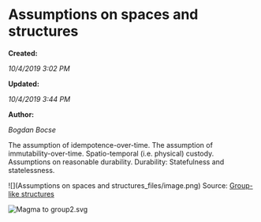 Assumptions on spaces and structures
====================================

**Created:**

_10/4/2019 3:02 PM_

**Updated:**

_10/4/2019 3:44 PM_

**Author:**

_Bogdan Bocse_

  

The assumption of idempotence-over-time.
The assumption of immutability-over-time.
Spatio-temporal (i.e. physical) custody.
Assumptions on reasonable durability.
Durability: Statefulness and statelessness.

  

![](Assumptions on spaces and structures_files/image.png)
Source: [Group-like structures](https://en.wikipedia.org/wiki/Template:Group-like_structures)
  

  

![Magma to group2.svg](https://upload.wikimedia.org/wikipedia/commons/thumb/d/d0/Magma_to_group2.svg/1024px-Magma_to_group2.svg.png)